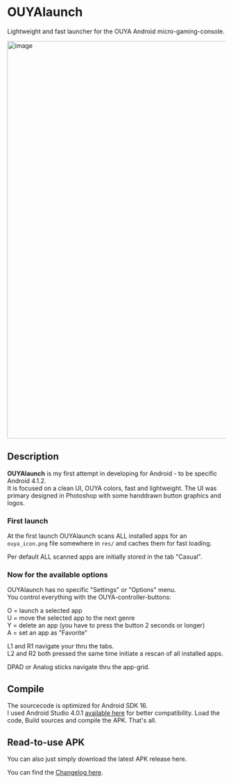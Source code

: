 # OUYAlaunch
Lightweight and fast launcher for the OUYA Android micro-gaming-console.

<img width="1633" height="916" alt="image" src="https://github.com/user-attachments/assets/436c695c-9648-4ca2-bdb6-d693da24cf1f" />

## Description

**OUYAlaunch** is my first attempt in developing for Android - to be specific Android 4.1.2.<br/>
It is focused on a clean UI, OUYA colors, fast and lightweight.
The UI was primary designed in Photoshop with some handdrawn button graphics and logos.

### First launch

At the first launch OUYAlaunch scans ALL installed apps for an ``ouya_icon.png`` file somewhere in ``res/`` and caches them for fast loading.

Per default ALL scanned apps are initially stored in the tab "Casual".

### Now for the available options
OUYAlaunch has no specific "Settings" or "Options" menu.<br/>
You control everything with the OUYA-controller-buttons:

O = launch a selected app<br/>
U = move the selected app to the next genre<br/>
Y = delete an app (you have to press the button 2 seconds or longer)<br/>
A = set an app as "Favorite"

L1 and R1 navigate your thru the tabs.<br/>
L2 and R2 both pressed the same time initiate a rescan of all installed apps.

DPAD or Analog sticks navigate thru the app-grid.

## Compile

The sourcecode is optimized for Android SDK 16.<br/>
I used Android Studio 4.0.1 [available here](https://developer.android.com/studio/archive) for better compatibility.
Load the code, Build sources and compile the APK.
That's all.

## Read-to-use APK

You can also just simply download the latest APK release here.

You can find the [Changelog here](https://github.com/andiweli/OUYAlaunch/blob/main/changelog.txt).
